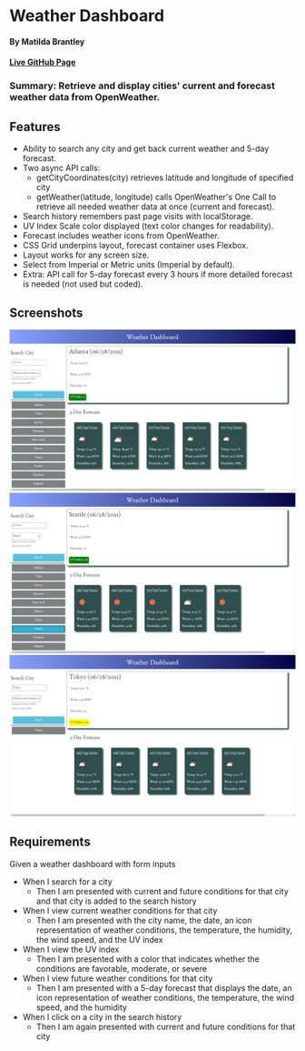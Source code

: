 # **Weather Dashboard**
#### By Matilda Brantley 

#### [Live GitHub Page](https://matildabrantley.github.io/weather-dashboard/)

### Summary: Retrieve and display cities' current and forecast weather data from OpenWeather.

## Features
* Ability to search any city and get back current weather and 5-day forecast.
* Two async API calls:
    * getCityCoordinates(city) retrieves latitude and longitude of specified city
    * getWeather(latitude, longitude) calls OpenWeather's One Call to retrieve all needed weather data at once (current and forecast).
* Search history remembers past page visits with localStorage.
* UV Index Scale color displayed (text color changes for readability).
* Forecast includes weather icons from OpenWeather.
* CSS Grid underpins layout, forecast container uses Flexbox.
* Layout works for any screen size.
* Select from Imperial or Metric units (Imperial by default).
* Extra: API call for 5-day forecast every 3 hours if more detailed forecast is needed (not used but coded).

## Screenshots

![Screenshot One](assets/images/screenshot1.jpg)
![Screenshot Two](assets/images/screenshot2.jpg)
![Screenshot Three](assets/images/screenshot3.jpg)

## Requirements

Given a weather dashboard with form inputs
* When I search for a city
    * Then I am presented with current and future conditions for that city and that city is added to the search history
* When I view current weather conditions for that city
    * Then I am presented with the city name, the date, an icon representation of weather conditions, the temperature, the humidity, the wind speed, and the UV index
* When I view the UV index
    * Then I am presented with a color that indicates whether the conditions are favorable, moderate, or severe
* When I view future weather conditions for that city
    * Then I am presented with a 5-day forecast that displays the date, an icon representation of weather conditions, the temperature, the wind speed, and the humidity
* When I click on a city in the search history
    * Then I am again presented with current and future conditions for that city